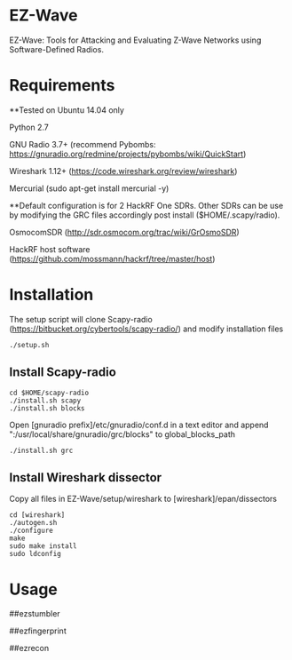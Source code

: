 # EZ-Wave
EZ-Wave: Tools for Attacking and Evaluating Z-Wave Networks using Software-Defined Radios.

# Requirements

**Tested on Ubuntu 14.04 only

Python 2.7

GNU Radio 3.7+ (recommend Pybombs: https://gnuradio.org/redmine/projects/pybombs/wiki/QuickStart)

Wireshark 1.12+ (https://code.wireshark.org/review/wireshark)

Mercurial (sudo apt-get install mercurial -y)

**Default configuration is for 2 HackRF One SDRs. Other SDRs can be use by modifying the GRC files accordingly post install ($HOME/.scapy/radio).

OsmocomSDR (http://sdr.osmocom.org/trac/wiki/GrOsmoSDR)

HackRF host software (https://github.com/mossmann/hackrf/tree/master/host)

# Installation

The setup script will clone Scapy-radio (https://bitbucket.org/cybertools/scapy-radio/) and modify installation files

```
./setup.sh
```

## Install Scapy-radio

```
cd $HOME/scapy-radio
./install.sh scapy
./install.sh blocks
```

Open [gnuradio prefix]/etc/gnuradio/conf.d in a text editor and append ":/usr/local/share/gnuradio/grc/blocks" to global_blocks_path

```
./install.sh grc
```

## Install Wireshark dissector

Copy all files in EZ-Wave/setup/wireshark to [wireshark]/epan/dissectors

```
cd [wireshark]
./autogen.sh
./configure
make
sudo make install
sudo ldconfig
```

# Usage

##ezstumbler

##ezfingerprint

##ezrecon
